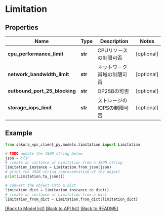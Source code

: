 # Limitation


## Properties

Name | Type | Description | Notes
------------ | ------------- | ------------- | -------------
**cpu_performance_limit** | **str** | CPUリソースの制限可否 | [optional] 
**network_bandwidth_limit** | **str** | ネットワーク帯域の制限可否 | [optional] 
**outbound_port_25_blocking** | **str** | OP25Bの可否 | [optional] 
**storage_iops_limit** | **str** | ストレージのIOPSの制限可否 | [optional] 

## Example

```python
from sakura_vps_client_py.models.limitation import Limitation

# TODO update the JSON string below
json = "{}"
# create an instance of Limitation from a JSON string
limitation_instance = Limitation.from_json(json)
# print the JSON string representation of the object
print(Limitation.to_json())

# convert the object into a dict
limitation_dict = limitation_instance.to_dict()
# create an instance of Limitation from a dict
limitation_from_dict = Limitation.from_dict(limitation_dict)
```
[[Back to Model list]](../README.md#documentation-for-models) [[Back to API list]](../README.md#documentation-for-api-endpoints) [[Back to README]](../README.md)


